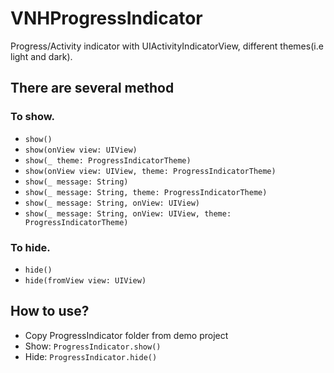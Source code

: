 # VNHProgressIndicator
Progress/Activity indicator with UIActivityIndicatorView, different themes(i.e light and dark).

## There are several method

### To show.
* ``` show() ```
* ``` show(onView view: UIView) ```
* ``` show(_ theme: ProgressIndicatorTheme) ```
* ``` show(onView view: UIView, theme: ProgressIndicatorTheme) ```
* ``` show(_ message: String) ```
* ``` show(_ message: String, theme: ProgressIndicatorTheme) ```
* ``` show(_ message: String, onView: UIView) ```
* ``` show(_ message: String, onView: UIView, theme: ProgressIndicatorTheme) ```

### To hide.
* ``` hide() ```
* ``` hide(fromView view: UIView) ```

## How to use?
* Copy ProgressIndicator folder from demo project
* Show: ``` ProgressIndicator.show() ```
* Hide: ``` ProgressIndicator.hide() ```
